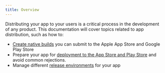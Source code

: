 ```yaml
---
title: Overview
---
```


Distributing your app to your users is a critical process in the development of any product. This documentation will cover topics related to app distribution, such as how to:

- [Create native builds](building-standalone-apps.md) you can submit to the Apple App Store and Google Play Store
- Prepare your app for [deployment to the App Store and Play Store](app-stores.md) and avoid common rejections.
- Manage different [release environments](release-channels.md) for your app
